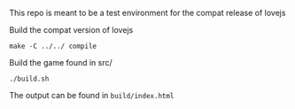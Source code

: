 This repo is meant to be a test environment for the compat release of lovejs

Build the compat version of lovejs
```
make -C ../../ compile
```

Build the game found in src/
```
./build.sh
```

The output can be found in `build/index.html`
